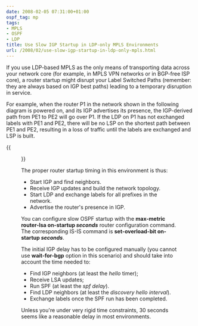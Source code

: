 ```yaml
---
date: 2008-02-05 07:31:00+01:00
ospf_tag: mp
tags:
- MPLS
- OSPF
- LDP
title: Use Slow IGP Startup in LDP-only MPLS Environments
url: /2008/02/use-slow-igp-startup-in-ldp-only-mpls.html
---
```

If you use LDP-based MPLS as the only means of transporting data across your network core (for example, in MPLS VPN networks or in BGP-free ISP core), a router startup might disrupt your Label Switched Paths (remember: they are always based on IGP best paths) leading to a temporary disruption in service.

For example, when the router P1 in the network shown in the following diagram is powered on, and its IGP advertises its presence, the IGP-derived path from PE1 to PE2 will go over P1. If the LDP on P1 has not exchanged labels with PE1 and PE2, there will be no LSP on the shortest path between PE1 and PE2, resulting in a loss of traffic until the labels are exchanged and LSP is built.
<!--more-->
{{<figure src="LDP.jpg">}}

The proper router startup timing in this environment is thus:

-   Start IGP and find neighbors.
-   Receive IGP updates and build the network topology.
-   Start LDP and exchange labels for all prefixes in the network.
-   Advertise the router's presence in IGP.

You can configure slow OSPF startup with the **max-metric router-lsa on-startup *seconds*** router configuration command. The corresponding IS-IS command is **set-overload-bit on-startup *seconds***.

The initial IGP delay has to be configured manually (you cannot use **wait-for-bgp** option in this scenario) and should take into account the time needed to:

-   Find IGP neighbors (at least the *hello* timer);
-   Receive LSA updates;
-   Run SPF (at least the *spf delay*).
-   Find LDP neighbors (at least the *discovery hello interval*).
-   Exchange labels once the SPF run has been completed.

Unless you're under very rigid time constraints, 30 seconds seems like a reasonable delay in most environments.
